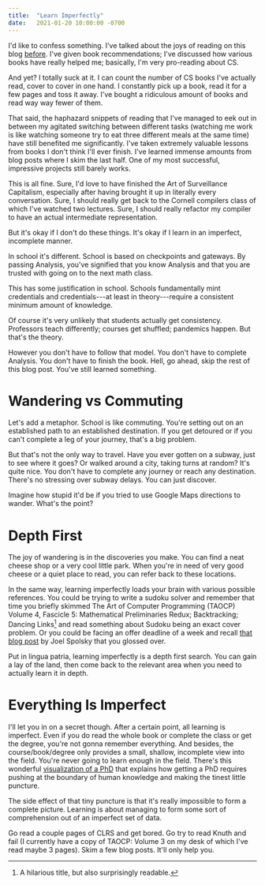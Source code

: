 ```yaml
---
title:  "Learn Imperfectly"
date:   2021-01-20 10:00:00 -0700
---
```


I'd like to confess something. I've talked about the joys of reading
on this blog
[before](https://blog.torchnyu.com/2020/02/10/how-much-do-you-read.html). I've
given book recommendations; I've discussed how various books have
really helped me; basically, I'm very pro-reading about CS.

And yet? I totally suck at it. I can count the number of CS books I've
actually read, cover to cover in one hand. I constantly pick up a
book, read it for a few pages and toss it away. I've bought a
ridiculous amount of books and read way way fewer of them.

That said, the haphazard snippets of reading that I've managed to eek
out in between my agitated switching between different tasks (watching
me work is like watching someone try to eat three different meals at
the same time) have still benefited me significantly. I've taken
extremely valuable lessons from books I don't think I'll ever
finish. I've learned immense amounts from blog posts where I skim the
last half. One of my most successful, impressive projects still barely
works.

This is all fine. Sure, I'd love to have finished the Art of
Surveillance Capitalism, especially after having brought it up in
literally every conversation. Sure, I should really get back to the
Cornell compilers class of which I've watched two lectures. Sure, I
should really refactor my compiler to have an actual intermediate
representation.

But it's okay if I don't do these things. It's okay if I learn in an
imperfect, incomplete manner.

In school it's different. School is based on checkpoints and
gateways. By passing Analysis, you've signified that you know Analysis
and that you are trusted with going on to the next math class.

This has some justification in school. Schools fundamentally mint
credentials and credentials---at least in theory---require a
consistent minimum amount of knowledge.

Of course it's very unlikely that students actually get
consistency. Professors teach differently; courses get shuffled;
pandemics happen. But that's the theory.

However you don't have to follow that model. You don't have to
complete Analysis. You don't have to finish the book. Hell, go ahead,
skip the rest of this blog post. You've still learned something.

# Wandering vs Commuting

Let's add a metaphor. School is like commuting. You're setting out on
an established path to an established destination. If you get detoured
or if you can't complete a leg of your journey, that's a big problem.

But that's not the only way to travel. Have you ever gotten on a
subway, just to see where it goes? Or walked around a city, taking
turns at random? It's quite nice. You don't have to complete any
journey or reach any destination. There's no stressing over subway
delays. You can just discover.

Imagine how stupid it'd be if you tried to use Google Maps directions
to wander. What's the point?

# Depth First

The joy of wandering is in the discoveries you make. You can find a
neat cheese shop or a very cool little park. When you're in need of
very good cheese or a quiet place to read, you can refer back to these
locations.

In the same way, learning imperfectly loads your brain with various
possible references. You could be trying to write a sudoku solver and
remember that time you briefly skimmed The Art of Computer Programming
(TAOCP) Volume 4, Fascicle 5: Mathematical Preliminaries Redux;
Backtracking; Dancing Links[^1] and read something about Sudoku being an
exact cover problem. Or you could be facing an offer deadline of a
week and recall [that blog
post](https://www.joelonsoftware.com/2008/11/26/exploding-offer-season/)
by Joel Spolsky that you glossed over.

[^1]: A hilarious title, but also surprisingly readable.

Put in lingua patria, learning imperfectly is a depth first
search. You can gain a lay of the land, then come back to the relevant
area when you need to actually learn it in depth.

# Everything Is Imperfect

I'll let you in on a secret though. After a certain point, all
learning is imperfect. Even if you do read the whole book or complete
the class or get the degree, you're not gonna remember everything. And
besides, the course/book/degree only provides a small, shallow,
incomplete view into the field. You're never going to learn enough in
the field. There's this wonderful [visualization of a
PhD](http://matt.might.net/articles/phd-school-in-pictures/) that
explains how getting a PhD requires pushing at the boundary of human
knowledge and making the tinest little puncture.

The side effect of that tiny puncture is that it's really impossible
to form a complete picture. Learning is about managing to form some
sort of comprehension out of an imperfect set of data.

Go read a couple pages of CLRS and get bored. Go try to read Knuth
and fail (I currently have a copy of TAOCP: Volume 3 on my desk of
which I've read maybe 3 pages). Skim a few blog posts. It'll only help
you.
